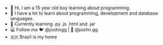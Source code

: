 - 👋 Hi, I am a 15 year old boy learning about programming.
- 👀 I have a lot to learn about programming, development and database languages.
- 🌱 Currently learning .py .js .html and .jar
- 💻 Follow me 🐦 @joohngg | 📸 @joohn.gg
- 🇧🇷 Brazil is my home

<!---
joohngg/joohngg is a ✨ special ✨ repository because its `README.md` (this file) appears on your GitHub profile.
You can click the Preview link to take a look at your changes.
--->
